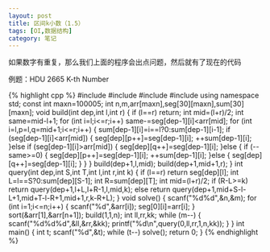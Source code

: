 ```yaml
---
layout: post
title: 区间k小数（1.5）
tags: [OI,数据结构]
category: 笔记
---
```


如果数字有重复，那么我们上面的程序会出点问题，然后就有了现在的代码

例题：HDU 2665 K-th Number

{% highlight cpp %}
#include <iostream>
#include <cstdio>
#include <cstring>
#include <algorithm>
using namespace std;
const int maxn=100005;
int n,m,arr[maxn],seg[30][maxn],sum[30][maxn];
void build(int dep,int l,int r)
{
    if (l==r)
        return;
    int mid=(l+r)/2;
    int same=mid-l+1;
    for (int i=l;i<=r;i++)
        same-=seg[dep-1][i]<arr[mid];
    for (int i=l,p=l,q=mid+1;i<=r;i++)
    {
        sum[dep-1][i]=i==l?0:sum[dep-1][i-1];
        if (seg[dep-1][i]<arr[mid])
        {
            seg[dep][p++]=seg[dep-1][i];
            ++sum[dep-1][i];
        }else if (seg[dep-1][i]>arr[mid])
        {
            seg[dep][q++]=seg[dep-1][i];
        }else
        {
            if (--same>=0)
            {
                seg[dep][p++]=seg[dep-1][i];
                ++sum[dep-1][i];
            }else
            {
                seg[dep][q++]=seg[dep-1][i];
            }
        }
    }
    build(dep+1,l,mid);
    build(dep+1,mid+1,r);
}
int query(int dep,int S,int T,int l,int r,int k)
{
    if (l==r)
        return seg[dep][l];
    int L=l==S?0:sum[dep][S-1];
    int R=sum[dep][T];
    int mid=(l+r)/2;
    if (R-L>=k)
        return query(dep+1,l+L,l+R-1,l,mid,k);
    else
        return query(dep+1,mid+S-l-L+1,mid+T-l-R+1,mid+1,r,k-R+L);
}
void solve()
{
    scanf("%d%d",&n,&m);
    for (int i=1;i<=n;i++)
    {
        scanf("%d",&arr[i]);
        seg[0][i]=arr[i];
    }
    sort(&arr[1],&arr[n+1]);
    build(1,1,n);
    int ll,rr,kk;
    while (m--)
    {
        scanf("%d%d%d",&ll,&rr,&kk);
        printf("%d\n",query(0,ll,rr,1,n,kk));
    }
}
int main()
{
    int t;
    scanf("%d",&t);
    while (t--)
        solve();
    return 0;
}
{% endhighlight %}
